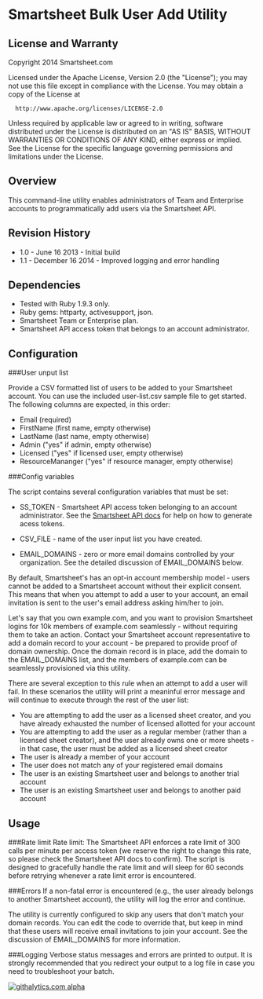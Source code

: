 
Smartsheet Bulk User Add Utility
===

License and Warranty
--------------------
Copyright 2014 Smartsheet.com

Licensed under the Apache License, Version 2.0 (the "License");
you may not use this file except in compliance with the License.
You may obtain a copy of the License at

      http://www.apache.org/licenses/LICENSE-2.0

Unless required by applicable law or agreed to in writing, software
distributed under the License is distributed on an "AS IS" BASIS,
WITHOUT WARRANTIES OR CONDITIONS OF ANY KIND, either express or implied.
See the License for the specific language governing permissions and
limitations under the License.


Overview
--------

This command-line utility enables administrators of Team and Enterprise accounts to programmatically add users via the Smartsheet API.


Revision History
--------

* 1.0 - June 16 2013 - Initial build
* 1.1 - December 16 2014 - Improved logging and error handling


Dependencies
---

* Tested with Ruby 1.9.3 only.
* Ruby gems: httparty, activesupport, json. 
* Smartsheet Team or Enterprise plan.
* Smartsheet API access token that belongs to an account administrator.


Configuration
------

###User unput list

Provide a CSV formatted list of users to be added to your Smartsheet account.  You can use the included user-list.csv sample file to get started.  The following columns
are expected, in this order:

* Email (required)
* FirstName (first name, empty otherwise)
* LastName (last name, empty otherwise)
* Admin ("yes" if admin, empty otherwise)
* Licensed ("yes" if licensed user, empty otherwise)
* ResourceMananger ("yes" if resource manager, empty otherwise)


###Config variables

The script contains several configuration variables that must be set:

* SS_TOKEN - Smartsheet API access token belonging to an account administrator.  See the [Smartsheet API docs](http://smartsheet.com/developers) for help on how to generate acess tokens.

* CSV_FILE - name of the user input list you have created.

* EMAIL_DOMAINS - zero or more email domains controlled by your organization.  See the detailed discussion of EMAIL_DOMAINS below.

By default, Smartsheet's has an opt-in account membership model - users cannot be added to a Smartsheet account without their explicit consent.  This means that when you attempt to add a user to your account, an email invitation is sent to the user's email address asking him/her to join.

Let's say that you own example.com, and you want to provision Smartsheet logins for 10k members of example.com seamlessly - without requiring them to take an action.  Contact your Smartsheet account representative to add a domain record to your account - be prepared to provide proof of domain ownership.  Once the domain record is in place, add the domain to the EMAIL_DOMAINS list, and the members of example.com can be seamlessly provisioned via this utility.

There are several exception to this rule when an attempt to add a user will fail.  In these scenarios the utility will print a meaninful error message and will continue to execute through the rest of the user list:

* You are attempting to add the user as a licensed sheet creator, and you have already exhausted the number of licensed allotted for your account
* You are attempting to add the user as a regular member (rather than a licensed sheet creator), and the user already owns one or more sheets - in that case, the user must be added as a licensed sheet creator
* The user is already a member of your account
* The user does not match any of your registered email domains
* The user is an existing Smartsheet user and belongs to another trial account
* The user is an existing Smartsheet user and belongs to another paid account


Usage
---

###Rate limit
Rate limit: The Smartsheet API enforces a rate limit of 300 calls per minute per access token (we reserve the right to change this rate, so please check the Smartsheet API docs to confirm).  The script is designed to gracefully handle the rate limit and will
sleep for 60 seconds before retrying whenever a rate limit error is encountered.

###Errors
If a non-fatal error is encountered (e.g., the user already belongs to another Smartsheet account), the utility will log the error and continue.

The utility is currently configured to skip any users that don't match your domain records.  You can edit the code to override that, but keep in mind that these users will receive email invitations to join your account.  See the discussion of EMAIL_DOMAINS for more information.

###Logging
Verbose status messages and errors are printed to output.  It is strongly recommended that you redirect your output to a log file in case you need to troubleshoot your batch.

[![githalytics.com alpha](https://cruel-carlota.pagodabox.com/25c830f239e48c7b8b5584b1f4afaab6 "githalytics.com")](http://githalytics.com/smartsheet-platform/bulk-user-add)
